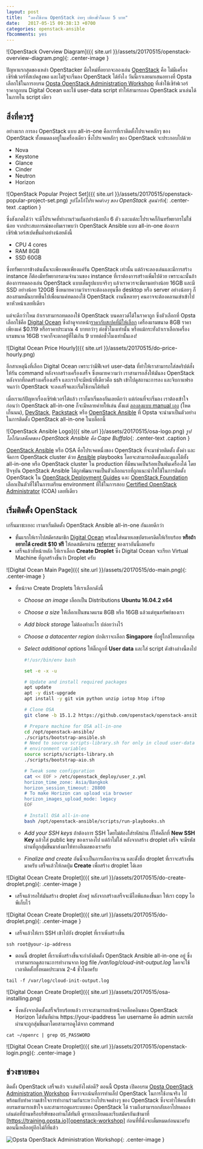 ```yaml
---
layout: post
title:  "ลองใช้งาน OpenStack ง่ายๆ เพียงชั่วโมงละ 5 บาท"
date:   2017-05-15 09:38:13 +0700
categories: openstack-ansible
fbcomments: yes
---
```


![OpenStack Overview Diagram]({{ site.url }}/assets/20170515/openstack-overview-diagram.png){: .center-image }

ปัญหาแรกสุดของเหล่า OpenStacker มือใหม่ที่อยากจะลองเล่น [OpenStack][openstack] คือ ไม่มีเครื่องเซิร์ฟเวอร์ที่สเปคสูงพอ และไม่รู้จะเริ่มลง OpenStack ได้ยังไง วันนี้เราเลยมาเสนอทางที่ Opsta เลือกใช้ในการอบรม [Opsta OpenStack Administration Workshop][openstack-workshop] ที่เช่าใช้เซิร์ฟเวอร์ราคาถูกบน Digital Ocean และใช้ user-data script ทำให้สามารถลง OpenStack มาเล่นได้ในภายใน script เดียว

<!--more-->

สิ่งที่ควรรู้
--------------------

อย่างแรก การลง OpenStack แบบ all-in-one คือการที่เราติดตั้งโปรเจคหลักๆ ของ OpenStack ทั้งหมดลงอยู่ในเครื่องเดียว ซึ่งโปรเจคหลักๆ ของ OpenStack จะประกอบไปด้วย

- Nova
- Keystone
- Glance
- Cinder
- Neutron
- Horizon

![OpenStack Popular Project Set]({{ site.url }}/assets/20170515/openstack-popular-project-set.png)
*รูปโลโก้โปรเจคต่างๆ ของ OpenStack สุดน่ารัก*{: .center-text .caption }

ซึ่งสังเกตได้ว่า จะมีโปรเจคที่ทำงานร่วมกันอย่างน้อยถึง 6 ตัว และแต่ละโปรเจคก็กินทรัพยากรไม่ใช่น้อย จากประสบการณ์ของทีมเราพบว่า OpenStack Ansible แบบ all-in-one ต้องการเซิร์ฟเวอร์สเปคขั้นต่ำอย่างน้อยดังนี้

- CPU 4 cores
- RAM 8GB
- SSD 60GB

ซึ่งทรัพยากรข้างต้นนั้นจะเพียงพอเพียงแค่รัน OpenStack เท่านั้น แต่ถ้าจะลองเล่นและมีการสร้าง instance  ก็ต้องมีทรัพยากรตามจำนวนของ instance ที่เราต้องการสร้างเพิ่มไปด้วย เพราะฉะนั้นถ้าต้องการทดลองเล่น OpenStack แบบเต็มรูปแบบจริงๆ แล้วเราควรจะมีแรมอย่างน้อย 16GB และมี SSD อย่างน้อย 120GB ซึ่งหมายความว่าเราจะต้องลงทุนซื้อ desktop หรือ server อย่างน้อยๆ ก็สองสามหมื่นบาทขึ้นไปเพื่อมาแค่ทดลองใช้ OpenStack งานนี้หลายๆ คนอาจจะต้องคลานเข่าเข้าไปหาหัวหน้าเลยทีเดียว

แต่จะดีกว่าไหม ถ้าเราสามารถทดลองใช้ OpenStack บนคลาวด์ได้ในราคาถูก ซึ่งตัวเลือกที่ Opsta เลือกใช้คือ [Digital Ocean][digital-ocean] ซึ่งถ้าดูจากหน้า[ราคากับสเปคที่มีให้เลือก][do-price] เครื่องแรมขนาด 8GB ราคาเพียงแค่ $0.119 หรือราคาประมาณ 4 บาทกว่าๆ ต่อชั่วโมงเท่านั้น หรือแม้กระทั่งถ้าเราเลือกเครื่องแรมขนาด 16GB ราคาก็จะตกอยู่ที่ไม่เกิน 9 บาทต่อชั่วโมงเท่านั้นเอง!

![Digital Ocean Price Hourly]({{ site.url }}/assets/20170515/do-price-hourly.png)

อีกสาเหตุนึงที่เลือก Digital Ocean เพราะว่ามีฟีเจอร์ user-data ที่ทำให้เราสามารถใส่สคริปต์สั่งให้รัน command หลังจากสร้างเครื่องเสร็จ ซึ่งหมายความว่า เราสามารถสั่งให้มันลง OpenStack หลังจากที่กดสร้างเครื่องเสร็จ และเราก็จะมีหน้าที่เดียวคือ ssh เข้าไปดูสถานะการลง และจิบกาแฟรอจนกว่า OpenStack จะลงเสร็จและเริ่มใช้งานได้ทันที

เมื่อเราแก้ปัญหาเรื่องเซิร์ฟเวอร์ได้แล้ว เราก็มาเริ่มลงกันเลยดีกว่า แต่ก่อนที่จะเริ่มลง เราต้องเข้าใจก่อนว่า OpenStack all-in-one ก็จะมีหลายค่ายให้เล่น ตั้งแต่ [ลองลงแบบ manual เอง][openstack-manual-install] (โหดเกิ๊นนน), [DevStack][devstack], [Packstack][packstack] หรือ [OpenStack Ansible][openstack-ansible] ที่ Opsta จะนำมาเป็นตัวอย่างในการติดตั้ง OpenStack all-in-one ในบล็อกนี้

![OpenStack Ansible Logo]({{ site.url }}/assets/20170515/osa-logo.png)
*รูปโลโก้มาสค็อตของ OpenStack Ansible คือ Cape Buffalo*{: .center-text .caption }

[OpenStack Ansible][openstack-ansible] หรือ OSA คือโปรเจคหนึ่งของ OpenStack ที่จะมาช่วยติดตั้ง ตั้งค่า และจัดการ OpenStack cluster ด้วย [Ansible][ansible] playbooks โดยจะสามารถติดตั้งและดูแลได้ทั้ง all-in-one หรือ OpenStack cluster ใน production ที่มีขนาดเป็นร้อยเป็นพันเครื่องได้ โดยปัจจุบัน OpenStack Ansible ได้ถูกพัฒนาจนเป็นตัวเลือกแรกที่ถูกแนะนำให้ใช้ในการติดตั้ง OpenStack ใน [OpenStack Deployment Guides][openstack-deployment-guide] และ [OpenStack Foundation][openstack-foundation] เลือกเป็นตัวที่ใช้ในการเตรียม environment ที่ใช้ในการสอบ [Certified OpenStack Administrator][coa] (COA) เลยทีเดียว


เริ่มติดตั้ง OpenStack
--------------------

เกริ่นมาซะเยอะ เรามาเริ่มติดตั้ง OpenStack Ansible all-in-one กันเลยดีกว่า

- ขั้นแรกให้เราไปสมัครสมาชิก [Digital Ocean][digital-ocean] พร้อมใส่หมายเลขบัตรเครดิตให้เรียบร้อย **หรือถ้าอยากได้ credit $10 ฟรี** ให้กดสมัครผ่าน [referrer][do-referrer] ของเราอันนี้เลยครับ
- เสร็จแล้วที่หน้าหลัก ให้เราเลือก **Create Droplet** ซึ่ง Digital Ocean จะเรียก Virtual Machine ที่ถูกสร้างขึ้นว่า Droplet ครับ

![Digital Ocean Main Page]({{ site.url }}/assets/20170515/do-main.png){: .center-image }

- ที่หน้าจอ Create Droplets ให้เราเลือกดังนี้
  - *Choose an image* เลือกเป็น Distributions **Ubuntu 16.04.2 x64**
  - *Choose a size* ให้เลือกเป็นขนาดแรม 8GB หรือ 16GB แล้วแต่ทุนทรัพย์ของเรา
  - *Add block storage* ไม่ต้องทำอะไร ปล่อยว่างไว้
  - *Choose a datacenter region* ปกติเราจะเลือก **Singapore** ที่อยู่ใกล้ไทยมากที่สุด
  - *Select additional options* ให้ติ๊กถูกที่ **User data** และใส่ script ดังข้างล่างนี้ลงไป

    ```bash
    #!/usr/bin/env bash

    set -e -x -u

    # Update and install required packages
    apt update
    apt -y dist-upgrade
    apt install -y git vim python unzip iotop htop iftop

    # Clone OSA
    git clone -b 15.1.2 https://github.com/openstack/openstack-ansible /opt/openstack-ansible

    # Prepare machine for OSA all-in-one
    cd /opt/openstack-ansible/
    ./scripts/bootstrap-ansible.sh
    # Need to source scripts-library.sh for only in cloud user-data to get all
    # environment variables
    source scripts/scripts-library.sh
    ./scripts/bootstrap-aio.sh

    # Tweak some configuration
    cat << EOF > /etc/openstack_deploy/user_z.yml
    horizon_time_zone: Asia/Bangkok
    horizon_session_timeout: 28800
    # To make Horizon can upload via browser
    horizon_images_upload_mode: legacy
    EOF

    # Install OSA all-in-one
    bash /opt/openstack-ansible/scripts/run-playbooks.sh
    ```
  - *Add your SSH keys* ถ้าต้องการ SSH โดยไม่ต้องใส่รหัสผ่าน ก็ให้คลิ๊กที่ **New SSH Key** แล้วใส่ public key ของเราลงไป แต่ถ้าไม่ใส่ หลังจากสร้าง droplet เสร็จ จะมีรหัสผ่านที่ถูกสุ่มขึ้นมาส่งมาให้ทางอีเมลของเราครับ
  - *Finalize and create* อันนี้จะเป็นการเลือกจำนวน และตั้งชื่อ droplet ที่เราจะสร้างขึ้นมาครับ เสร็จแล้วให้กดปุ่ม **Create** เพื่อสร้าง droplet ได้เลย

![Digital Ocean Create Droplet]({{ site.url }}/assets/20170515/do-create-droplet.png){: .center-image }

- เสร็จแล้วรอให้มันสร้าง droplet สักครู่ หลังจากสร้างเสร็จจะมีไอพีแสดงขึ้นมา ให้เรา copy ไอพีเก็บไว้

![Digital Ocean Create Droplet]({{ site.url }}/assets/20170515/do-droplet.png){: .center-image }

- เสร็จแล้วให้เรา SSH เข้าไปยัง droplet ที่เราเพิ่งสร้างขึ้น

```
ssh root@your-ip-address
```

- ตอนนี้ droplet ที่เราเพิ่งสร้างขึ้นจะกำลังติดตั้ง OpenStack Ansible all-in-one อยู่ ซึ่งเราสามารถดูสถานะการทำงานจาก log file */var/log/cloud-init-output.log* โดยจะใช้เวลาติดตั้งทั้งหมดประมาณ 2-4 ชั่วโมงครับ

```
tail -f /var/log/cloud-init-output.log
```

![Digital Ocean Create Droplet]({{ site.url }}/assets/20170515/osa-installing.png)

- ซึ่งหลังจากติดตั้งเสร็จเรียบร้อยแล้ว เราจะสามารถเข้าหน้าจอล็อคอินของ OpenStack Horizon ได้ทันทีผ่าน https://your-ipaddress โดย username คือ admin และรหัสผ่านจะถูกสุ่มขึ้นมาโดยสามารถดูได้จาก command

```
cat ~/openrc | grep OS_PASSWORD
```

![Digital Ocean Create Droplet]({{ site.url }}/assets/20170515/openstack-login.png){: .center-image }


ช่วงขายของ
--------------------

ติดตั้ง OpenStack เสร็จแล้ว จะเล่นยังไงต่อดี? ตอนนี้ Opsta เปิดอบรม [Opsta OpenStack Administration Workshop][openstack-workshop] ซึ่งเราจะเน้นที่การทำแล็ป OpenStack ในการใช้งานจริง ไปพร้อมกับทำความเข้าใจการทำงานร่วมกันระหว่างโปรเจคต่างๆ ของ OpenStack ซึ่งจะทำให้คนที่เข้าอบรมสามารถเข้าใจ และสามารถดูแลระบบของ OpenStack ได้ รวมถึงสามารถกลับเอาไปทดลองเล่นต่อที่บ้านหรือบริษัทของท่านได้ทันที ดูรายละเอียดและรีบสมัครกันเข้ามาที่ [https://training.opsta.io][openstack-workshop] ก่อนที่ที่นั่งจะเต็มหมดก่อนนะครับ ตอนนี้เหลืออยู่อีกไม่กี่ที่แล้ว

![Opsta OpenStack Administration Workshop](https://c1.staticflickr.com/1/668/33152027051_c3deddab8c_b.jpg){: .center-image }



[openstack]: https://www.openstack.org
[openstack-workshop]: https://training.opsta.io
[digital-ocean]: https://www.digitalocean.com
[do-price]: https://www.digitalocean.com/pricing
[devstack]: https://docs.openstack.org/developer/devstack/
[openstack-manual-install]: https://docs.openstack.org/ocata/install-guide-ubuntu/
[packstack]: https://www.rdoproject.org/install/quickstart/
[openstack-ansible]: https://docs.openstack.org/developer/openstack-ansible/
[openstack-deployment-guide]: https://docs.openstack.org/project-deploy-guide/ocata/
[openstack-foundation]: https://www.openstack.org/foundation/
[coa]: https://www.openstack.org/coa/
[ansible]: https://www.ansible.com/
[do-referrer]: https://m.do.co/c/7a8e05c5cc09
